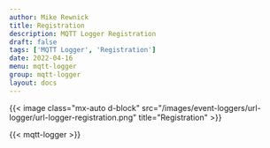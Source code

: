 ```yaml
---
author: Mike Rewnick
title: Registration
description: MQTT Logger Registration
draft: false
tags: ['MQTT Logger', 'Registration']
date: 2022-04-16
menu: mqtt-logger
group: mqtt-logger
layout: docs
---
```


{{< image class="mx-auto d-block"  src="/images/event-loggers/url-logger/url-logger-registration.png" title="Registration" >}}

{{< mqtt-logger >}}
